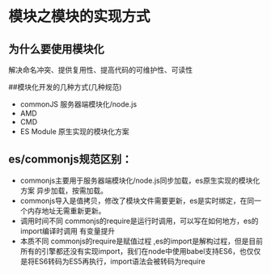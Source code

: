 # 模块之模块的实现方式

## 为什么要使用模块化
解决命名冲突、提供复用性、提高代码的可维护性、可读性

##模块化开发的几种方式(几种规范)
 - commonJS  服务器端模块化/node.js
 - AMD 
 - CMD
 - ES Module 原生实现的模块化方案 

## es/commonjs规范区别：
- commonjs主要用于服务器端模块化/node.js同步加载，es原生实现的模块化方案 异步加载，按需加载。
- commonjs导入是值拷贝，修改了模块文件需要更新，es是实时绑定，在同一个内存地址无需重新更新。
- 调用时间不同 commonjs的require是运行时调用，可以写在如何地方，es的import编译时调用 有变量提升
- 本质不同 commonjs的require是赋值过程 ,es的import是解构过程，但是目前所有的引擎都还没有实现import，我们在node中使用babel支持ES6，也仅仅是将ES6转码为ES5再执行，import语法会被转码为require


